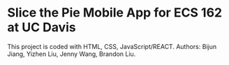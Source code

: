 # Slice the Pie Mobile App for ECS 162 at UC Davis
This project is coded with HTML, CSS, JavaScript/REACT.
Authors:
Bijun Jiang,
Yizhen Liu,
Jenny Wang,
Brandon Liu.
